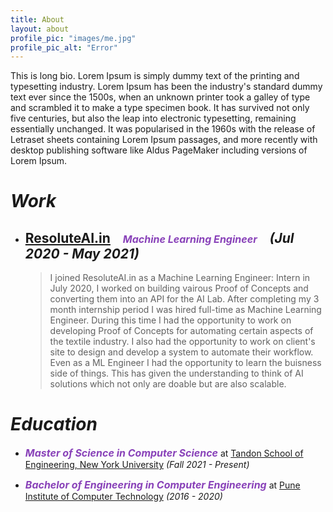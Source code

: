 ```yaml
---
title: About
layout: about
profile_pic: "images/me.jpg"
profile_pic_alt: "Error"
---
```


This is long bio.
Lorem Ipsum is simply dummy text of the printing and typesetting industry. Lorem Ipsum has been the industry's standard dummy text ever since the 1500s, when an unknown printer took a galley of type and scrambled it to make a type specimen book. It has survived not only five centuries, but also the leap into electronic typesetting, remaining essentially unchanged. It was popularised in the 1960s with the release of Letraset sheets containing Lorem Ipsum passages, and more recently with desktop publishing software like Aldus PageMaker including versions of Lorem Ipsum.

# ***Work***

- ## <a href="https://resoluteai.in/" target="_blank">ResoluteAI.in</a>&nbsp;&nbsp;&nbsp;&nbsp;_<b style='font-size:16px; color:#8942b9;'>Machine Learning Engineer</b>_&nbsp;&nbsp;&nbsp;&nbsp;_(Jul 2020 - May 2021)_

    > I joined ResoluteAI.in as a Machine Learning Engineer: Intern in July 2020, I worked on building vairous Proof of Concepts and converting them into an API for  the AI Lab. After completing my 3 month internship period I was hired full-time as Machine Learning Engineer. During this time I had the opportunity to work on developing Proof of Concepts for automating certain aspects of the textile industry. I also had the opportunity to work on client's site to design and develop a system to automate their workflow. Even as a ML Engineer I had the opportunity to learn the buisness side of things. This has given the understanding to think of AI solutions which not only are doable but are also scalable.

# ***Education***

- _<b style='font-size:16px; color:#8942b9;'>Master of Science in Computer Science</b>_ at <a href="https://engineering.nyu.edu" target="_blank">Tandon School of Engineering, New York University</a> _(Fall 2021 - Present)_

- _<b style='font-size:16px; color:#8942b9;'>Bachelor of Engineering in Computer Engineering</b>_ at <a href="https://pict.edu" target="_blank">Pune Institute of Computer Technology</a> _(2016 - 2020)_
    
